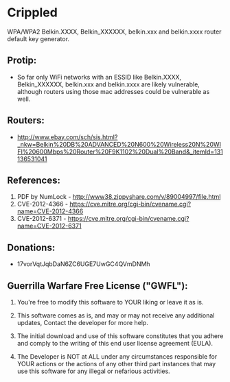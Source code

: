 # Crippled
WPA/WPA2 Belkin.XXXX, Belkin_XXXXXX, belkin.xxx and belkin.xxxx router default key generator.

Protip:
-----------
- So far only WiFi networks with an ESSID like Belkin.XXXX, Belkin_XXXXXX, belkin.xxx and belkin.xxxx are likely vulnerable, although routers using those mac addresses could be vulnerable as well.

Routers:
--------------
- http://www.ebay.com/sch/sis.html?_nkw=Belkin%20DB%20ADVANCED%20N600%20Wireless20N%20WIFI%20600Mbps%20Router%20F9K1102%20Dual%20Band&_itemId=131136531041

References:
-----------
1. PDF by NumLock - http://www38.zippyshare.com/v/89004997/file.html
2. CVE-2012-4366 - https://cve.mitre.org/cgi-bin/cvename.cgi?name=CVE-2012-4366
3. CVE-2012-6371 - https://cve.mitre.org/cgi-bin/cvename.cgi?name=CVE-2012-6371

Donations:
----------
- 17vorVqtJqbDaN6ZC6UGE7UwGC4QVmDNMh

Guerrilla Warfare Free License ("GWFL"):
----------------------------------------
1. You're free to modify this software to YOUR liking or leave it as is.

2. This software comes as is, and may or may not receive any additional updates, Contact the developer for more help.

3. The initial download and use of this software constitutes that you adhere and comply to the writing of this end user license agreement (EULA).

4. The Developer is NOT at ALL under any circumstances responsible for YOUR actions or the actions of any other third part instances that may use this software for any illegal or nefarious activities.
